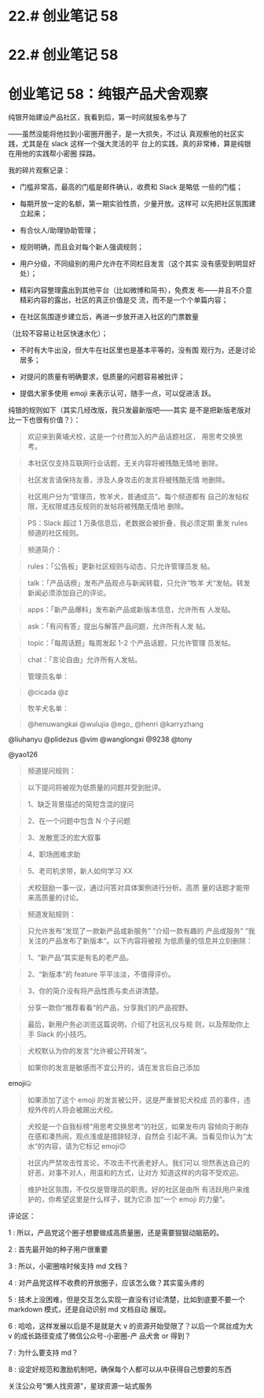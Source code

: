 # 22.# 创业笔记 58

# 22.# 创业笔记 58

# 创业笔记 58：纯银产品犬舍观察

纯银开始建设产品社区，我看到后，第一时间就报名参与了

——虽然没能将他拉到小密圈开圈子，是一大损失，不过认 真观察他的社区实践，尤其是在 slack 这样一个强大灵活的平 台上的实践，真的非常棒，算是纯银在用他的实践帮小密圈 探路。

我的碎片观察记录：

*   门槛非常高，最高的门槛是邮件确认，收费和 Slack 是略低 一些的门槛；

*   每期开放一定的名额，第一期实验性质，少量开放。这样可 以先把社区氛围建立起来；

*   有合伙人/助理协助管理；

*   规则明确，而且会对每个新人强调规则；

*   用户分级，不同级别的用户允许在不同栏目发言（这个其实 没有感受到明显好处）；

*   精彩内容整理露出到其他平台（比如微博和简书），免费发 布——并且不介意精彩内容的露出，社区的真正价值是交 流，而不是一个个单篇内容；

*   在社区氛围逐步建立后，再进一步放开进入社区的门票数量

（比较不容易让社区快速水化）；

*   不时有大牛出没，但大牛在社区里也是基本平等的，没有围 观行为，还是讨论居多；

*   对提问的质量有明确要求，低质量的问题容易被批评；

*   提倡大家多使用 emoji 来表示认可，随手一点，可以促进活 跃。

纯银的规则如下（其实几经改版，我只发最新版吧——其实 是不是把新版老版对比一下也很有价值？）：

> 欢迎来到黄埔犬校，这是一个付费加入的产品话题社区， 用思考交换思考。

>

> 本社区仅支持互联网行业话题，无关内容将被残酷无情地 删除。

> 社区发言请保持友善，涉及人身攻击的发言将被残酷无情 地删除。

> 社区用户分为“管理员，牧羊犬，普通成员“。每个频道都有 自己的发帖权限，无权限或违反规则的发帖将被残酷无情地 删除。

>

> PS：Slack 超过 1 万条信息后，老数据会被折叠，我必须定期 重发 rules 频道的社区规则。

>

> 频道简介：

>

> rules：「公告板」更新社区规则与动态，只允许管理员发 帖。

> talk：「产品话痨」发布产品观点与新闻转载，只允许“牧羊 犬“发帖。转发新闻必须添加自己的评论。

> apps：「新产品爆料」发布新产品或新版本信息，允许所有 人发贴。

> ask：「有问有答」提出与解答产品问题，允许所有人发 帖。

> topic：「每周话题」每周发起 1-2 个产品话题，只允许管理 员发帖。

> chat：「言论自由」允许所有人发帖。

>

> 管理员名单：

> @cicada @z

>

> 牧羊犬名单：

> @henuwangkai @wulujia @ego_ @henri @karryzhang

@liuhanyu @plidezus @vim @wanglongxi @9238 @tony

@yao126

>

> 频道提问规则：

> 以下提问将被视为低质量的问题并受到批评。

> 1、缺乏背景描述的简短含混的提问

> 2、在一个问题中包含 N 个子问题

> 3、发散宽泛的宏大叙事

> 4、职场困难求助

> 5、老司机求带，新人如何学习 XX

> 犬校鼓励一事一议，通过问答对具体案例进行分析。高质 量的话题才能带来高质量的讨论。

>

> 频道发贴规则：

> 只允许发布“发现了一款新产品或新服务” “介绍一款有趣的 产品或服务” “我关注的产品发布了新版本“。以下内容将被视 为低质量的信息并立刻删除：

> 1、“新产品“其实是有名的老产品。

> 2、“新版本“的 feature 平平淡淡，不值得评价。

> 3、你的简介没有将产品性质与卖点讲清楚。

> 分享一款你“推荐看看“的产品，分享我们的产品视野。

>

> 最后，新用户务必浏览这篇说明，介绍了社区礼仪与规 则，以及帮助你上手 Slack 的小技巧。

>

> 犬校默认为你的发言“允许被公开转发“。

> 如果你的发言是敏感而不宜公开的，请在发言后自己添加

emoji:zipper_mouth_face:

> 如果添加了这个 emoji 的发言被公开，这是严重冒犯犬校成 员的事件，违规外传的人将会被踢出犬校。

>

> 犬校是一个自我标榜“用思考交换思考“的社区，如果发布内 容倾向于刷存在感和凑热闹，观点浅或是措辞轻浮，自然会 引起不满。当看见你认为“太水“的内容，请为它标记 emoji:upside_down_face:

> 社区内严禁攻击性言论，不攻击不代表老好人。我们可以 坦然表达自己的好恶，对事不对人，用温和的方式，让对方 知道这样的内容不受欢迎。

> 维护社区氛围，不仅仅是管理员的职责。好的社区是由所 有活跃用户来维护的，你希望这里是什么样子，就为它添 加“一个 emoji 的力量“。

评论区：

1 : 所以，产品党这个圈子想要做成高质量圈，还是需要狠狠动脑筋的。

2 : 首先最开始的种子用户很重要

3 : 所以，小密圈啥时候支持 md 文档？

4 : 对产品党这样不收费的开放圈子，应该怎么做？其实蛮头疼的

5 : 技术上没困难，但是交互怎么实现一直没有讨论清楚，比如到底要不要一个 markdown 模式，还是自动识别 md 文档自动 展现。

6 : 哈哈，这样发展以后是不是就是大 v 的资源开始受限了？以后一个屌丝成为大 v 的成长路径变成了微信公众号-小密圈-产 品犬舍 or 得到？

7 : 为什么要支持 md？

8 : 设定好规范和激励机制吧，确保每个人都可以从中获得自己想要的东西

关注公众号"懒人找资源"，星球资源一站式服务